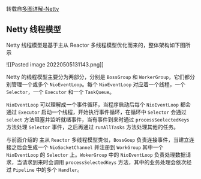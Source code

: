 转载自[多图详解-Netty](https://anye3210.github.io/2021/08/22/%E5%A4%9A%E5%9B%BE%E8%AF%A6%E8%A7%A3-Netty/)

## Netty 线程模型

Netty 线程模型是基于主从 Reactor 多线程模型优化而来的，整体架构如下图所示

![[Pasted image 20220505131143.png]]

Netty 的线程模型主要分为两部分，分别是 `BossGroup` 和 `WorkerGroup`，它们都分别管理一个或多个 `NioEventLoop`。每个 `NioEventLoop` 对应着一个线程，一个 `Selector`，一个 `Executor` 和一个 `TaskQueue`。

`NioEventLoop` 可以理解成一个事件循环，当程序启动后每个 `NioEventLoop` 都会通过 `Executor` 启动一个线程，开始执行事件循环，在循环中 `Selector` 会通过 `select` 方法阻塞并监听就绪事件，当有事件到来时通过 `processSeelectedKeys` 方法处理 `Selector` 事件，之后再通过 `runAllTasks` 方法处理其他的任务。

与前面介绍的 主从 `Reactor` 多线程模型类似，`BossGoup` 负责连接事件，当建立连接之后会生成一个 `NioSocketChannel` 并注册到 `WorkGroup` 其中一个 `NioEventLoop` 的 `Selector` 上。`WokerGroup` 中的 `NioEventLoop` 负责处理数据请求，当请求到来时会调用 `processSelectedKeys` 方法，其中的业务处理会依次经过 `Pipeline` 中的多个 `Handler`。